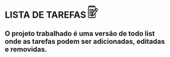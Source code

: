 # LISTA DE TAREFAS <img width="30px" height="40px" src="./assets/img/bloco-de-anotacoes.png"/>

## O projeto trabalhado é uma versão de todo list onde as tarefas podem ser adicionadas, editadas e removidas.